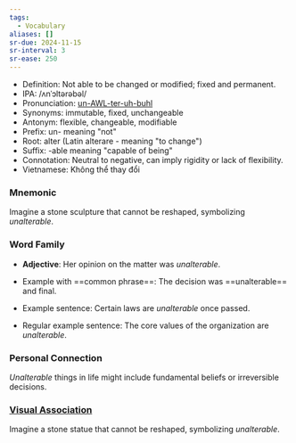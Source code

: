 ```yaml
---
tags:
  - Vocabulary
aliases: []
sr-due: 2024-11-15
sr-interval: 3
sr-ease: 250
---
```


- Definition: Not able to be changed or modified; fixed and permanent.
- IPA: /ʌnˈɔltərəbəl/
- Pronunciation: [un-AWL-ter-uh-buhl](https://www.google.com/search?q=how+to+pronounce+unalterable)
- Synonyms: immutable, fixed, unchangeable
- Antonym: flexible, changeable, modifiable
- Prefix: un- meaning "not"
- Root: alter (Latin alterare - meaning "to change")
- Suffix: -able meaning "capable of being"
- Connotation: Neutral to negative, can imply rigidity or lack of flexibility.
- Vietnamese: Không thể thay đổi

### Mnemonic

Imagine a stone sculpture that cannot be reshaped, symbolizing *unalterable*.

### Word Family

- **Adjective**: Her opinion on the matter was *unalterable*.
  
- Example with ==common phrase==: The decision was ==unalterable== and final.
- Example sentence: Certain laws are *unalterable* once passed.
- Regular example sentence: The core values of the organization are *unalterable*.

### Personal Connection

*Unalterable* things in life might include fundamental beliefs or irreversible decisions.

### [Visual Association](https://www.google.com/search?tbm=isch&q=unalterable)

Imagine a stone statue that cannot be reshaped, symbolizing *unalterable*.
